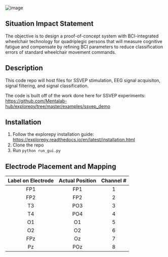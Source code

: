 ![image](https://user-images.githubusercontent.com/47435952/200955114-f659fc55-7e4c-4f24-a0ee-d32de3b95df9.png)

## Situation Impact Statement
The objective is to design a proof-of-concept system with BCI-integrated wheelchair technology for quadriplegic persons that will measure cognitive fatigue and compensate by refining BCI parameters to reduce classification errors of standard wheelchair movement
commands.

## Description

This code repo will host files for SSVEP stimulation, EEG signal acquisiton, signal filtering, and signal classification.

The code is built off of the work done here for SSVEP experiments: https://github.com/Mentalab-hub/explorepy/tree/master/examples/ssvep_demo

## Installation
1. Follow the explorepy installation guide: https://explorepy.readthedocs.io/en/latest/installation.html
2. Clone the repo
3. Run `python run_gui.py`

## Electrode Placement and Mapping
| **Label on Electrode** | **Actual Position** | **Channel #**  |
|:-------------:|:-------------:|:-----:|
| FP1    | FP1  | 1 |
| FP2    | FP2  | 2 |
| T3     | PO3 | 3 |
| T4     | PO4 | 4 |
| O1     | O1  | 5 |
| O2     | O2  | 6 |
| FPz    | Oz  | 7 |
| Pz     | POz | 8 |
